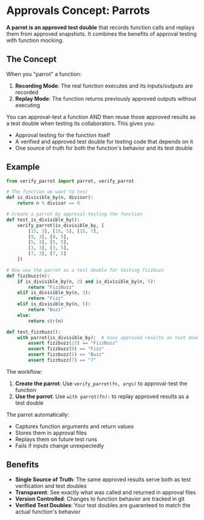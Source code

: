 # Approvals Concept: Parrots

**A parrot is an approved test double** that records function calls and replays them from approved snapshots. It combines the benefits of approval testing with function mocking.

## The Concept

When you "parrot" a function:
1. **Recording Mode**: The real function executes and its inputs/outputs are recorded
2. **Replay Mode**: The function returns previously approved outputs without executing

You can approval-test a function AND then reuse those approved results as a test double when testing its collaborators. This gives you:
- Approval testing for the function itself
- A verified and approved test double for testing code that depends on it
- One source of truth for both the function's behavior and its test double

## Example

```python
from verify_parrot import parrot, verify_parrot

# The function we want to test
def is_divisible_by(n, divisor):
    return n % divisor == 0

# Create a parrot by approval-testing the function
def test_is_divisible_by():
    verify_parrot(is_divisible_by, [
        [15, 3], [15, 5], [15, 7],
        [9, 3], [9, 5],
        [5, 3], [5, 5],
        [3, 3], [3, 5],
        [7, 3], [7, 5]
    ])

# Now use the parrot as a test double for testing fizzbuzz
def fizzbuzz(n):
    if is_divisible_by(n, 3) and is_divisible_by(n, 5):
        return "FizzBuzz"
    elif is_divisible_by(n, 3):
        return "Fizz"
    elif is_divisible_by(n, 5):
        return "Buzz"
    else:
        return str(n)

def test_fizzbuzz():
    with parrot(is_divisible_by):  # Uses approved results as test double
        assert fizzbuzz(15) == "FizzBuzz"
        assert fizzbuzz(9) == "Fizz"
        assert fizzbuzz(5) == "Buzz"
        assert fizzbuzz(7) == "7"
```

The workflow:
1. **Create the parrot**: Use `verify_parrot(fn, args)` to approval-test the function
2. **Use the parrot**: Use `with parrot(fn):` to replay approved results as a test double

The parrot automatically:
- Captures function arguments and return values
- Stores them in approval files
- Replays them on future test runs
- Fails if inputs change unexpectedly

## Benefits

- **Single Source of Truth**: The same approved results serve both as test verification and test doubles
- **Transparent**: See exactly what was called and returned in approval files
- **Version Controlled**: Changes to function behavior are tracked in git
- **Verified Test Doubles**: Your test doubles are guaranteed to match the actual function's behavior